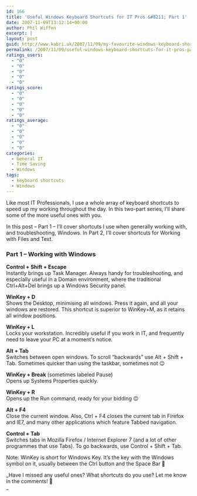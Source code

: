 ```yaml
---
id: 166
title: 'Useful Windows Keyboard Shortcuts for IT Pros &#8211; Part 1'
date: 2007-11-09T13:12:14+00:00
author: Phil Wiffen
excerpt: |
layout: post
guid: http://www.kabri.uk/2007/11/09/my-favourite-windows-keyboard-shortcuts/
permalink: /2007/11/09/useful-windows-keyboard-shortcuts-for-it-pros-part-1/
ratings_users:
  - "0"
  - "0"
  - "0"
  - "0"
  - "0"
ratings_score:
  - "0"
  - "0"
  - "0"
  - "0"
  - "0"
ratings_average:
  - "0"
  - "0"
  - "0"
  - "0"
  - "0"
categories:
  - General IT
  - Time Saving
  - Windows
tags:
  - keyboard shortcuts
  - Windows
---
```

Like most IT Professionals, I use a whole array of keyboard shortcuts to speed up my working throughout the day. In this two-part series, I&#8217;ll share some of the more useful ones with you.

In this post &#8211; Part 1 &#8211; I&#8217;ll cover shortcuts I use when generally working with, and troubleshooting, Windows. In Part 2, I&#8217;ll cover shortcuts for Working with Files and Text.

### Part 1 &#8211; Working with Windows

**Control + Shift + Escape**  
Instantly brings up Task Manager. Always handy for troubleshooting, and especially useful in a Domain environment, where the traditional Ctrl+Alt+Del brings up a Windows Security panel.

**WinKey + D**  
Shows the Desktop, minimising all windows. Press it again, and all your windows are restored. This shortcut is superior to WinKey+M, as it retains all window positions.

**WinKey + L**  
Locks your workstation. Incredibly useful if you work in IT, and frequently need to leave your PC at a moment&#8217;s notice.

**Alt + Tab**  
Switches between open windows. To scroll &#8220;backwards&#8221; use Alt + Shift + Tab. Sometimes quicker than using the taskbar, sometimes not 😉

**WinKey + Break** (sometimes labeled Pause)  
Opens up Systems Properties quickly.

**WinKey + R**  
Opens up the Run command, ready for your bidding 😉

**Alt + F4**  
Close the current window. Also, Ctrl + F4 closes the current tab in Firefox and IE7, and many other applications which feature Tabbed navigation.

**Control + Tab**  
Switches tabs in Mozilla Firefox / Internet Explorer 7 (and a lot of other programmes that use Tabs). To go backwards, use Control + Shift + Tab.

Note: WinKey is short for Windows Key. It&#8217;s the key with the Windows symbol on it, usually between the Ctrl button and the Space Bar 🙂

_Have I missed any useful ones? What shortcuts do you use? Let me know in the comments! 🙂  
_